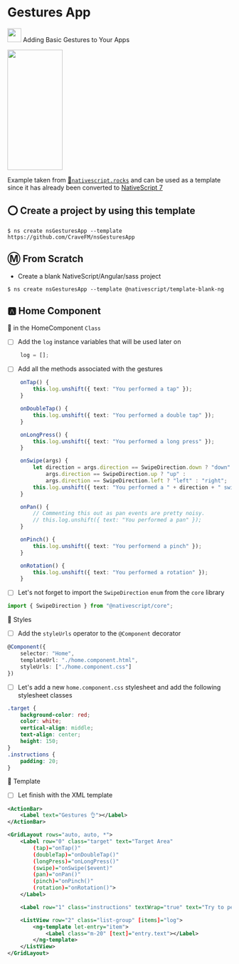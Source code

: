 # Gestures App

[<img src="https://github.com/angular/angular/blob/master/aio/src/assets/images/logos/angular/angular.png" width="31" height="31"></img>](https://play.nativescript.org/?template=play-ng&id=Wh9rvG&v=49) Adding Basic Gestures to Your Apps

[<img src="https://raw.githubusercontent.com/NativeScript/code-samples/master/screens/basic-gestures.png" width="124" height="270"></img>](https://play.nativescript.org/?template=play-ng&id=Wh9rvG&v=49)

Example taken from [:bookmark:`nativescript.rocks`](https://plugins.nativescript.rocks/samples) and can be used as a template since it has already been converted to [NativeScript 7](https://nativescript.org/blog/nativescript-7-announcement)

## :o: Create a project by using this template

```
$ ns create nsGesturesApp --template https://github.com/CraveFM/nsGesturesApp
```


## :m: From Scratch

* Create a blank NativeScript/Angular/sass project

```
$ ns create nsGesturesApp --template @nativescript/template-blank-ng
```

## :a: Home Component

:round_pushpin: in the HomeComponent `Class`

- [ ] Add the `log` instance variables that will be used later on

```typescript
    log = [];
```

- [ ] Add all the methods associated with the gestures

```typescript
    onTap() {
        this.log.unshift({ text: "You performed a tap" });
    }

    onDoubleTap() {
        this.log.unshift({ text: "You performed a double tap" });
    }

    onLongPress() {
        this.log.unshift({ text: "You performed a long press" });
    }

    onSwipe(args) {
        let direction = args.direction == SwipeDirection.down ? "down" :
            args.direction == SwipeDirection.up ? "up" :
            args.direction == SwipeDirection.left ? "left" : "right";
        this.log.unshift({ text: "You performed a " + direction + " swipe" });
    }

    onPan() {
        // Commenting this out as pan events are pretty noisy.
        // this.log.unshift({ text: "You performed a pan" });
    }

    onPinch() {
        this.log.unshift({ text: "You performend a pinch" });
    }

    onRotation() {
        this.log.unshift({ text: "You performed a rotation" });
    }
```

- [ ] Let's not forget to import  the `SwipeDirection` `enum` from the `core` library

```typescript
import { SwipeDirection } from "@nativescript/core";
```

:round_pushpin: Styles

- [ ] Add the `styleUrls` operator to the `@Component` decorator

```typescript
@Component({
    selector: "Home",
    templateUrl: "./home.component.html",
    styleUrls: ["./home.component.css"]
})
```

- [ ] Let's add a new `home.component.css` stylesheet and add the following stylesheet classes

```css
.target {
    background-color: red;
    color: white;
    vertical-align: middle;
    text-align: center;
    height: 150;
}
.instructions {
    padding: 20;
}
```


:round_pushpin: Template

- [ ] Let finish with the XML template

```xml
<ActionBar>
    <Label text="Gestures 👌"></Label>
</ActionBar>
```

```xml
<GridLayout rows="auto, auto, *">
	<Label row="0" class="target" text="Target Area"
		(tap)="onTap()"
		(doubleTap)="onDoubleTap()"
		(longPress)="onLongPress()"
		(swipe)="onSwipe($event)"
		(pan)="onPan()"
		(pinch)="onPinch()"
		(rotation)="onRotation()">
	</Label>

	<Label row="1" class="instructions" textWrap="true" text="Try to perform the following gestures in the target area—tap, double tap, long press, swipe, pinch, and rotation."></Label>

	<ListView row="2" class="list-group" [items]="log">
		<ng-template let-entry="item">
			<Label class="m-20" [text]="entry.text"></Label>
		</ng-template>
	</ListView>
</GridLayout>
```

